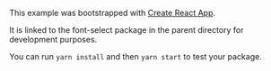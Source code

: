 This example was bootstrapped with [Create React App](https://github.com/facebook/create-react-app).

It is linked to the font-select package in the parent directory for development purposes.

You can run `yarn install` and then `yarn start` to test your package.
